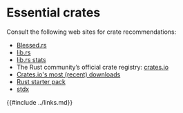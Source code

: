 # Essential crates

Consult the following web sites for crate recommendations:

- [Blessed.rs]( https://blessed.rs/crates )
- [lib.rs]( https://lib.rs/ )
- [lib.rs stats]( https://lib.rs/stats )
- The Rust community’s official crate registry: [crates.io]( https://crates.io )
- [Crates.io's most (recent) downloads]( https://crates.io/crates?sort=recent-downloads )
- [Rust starter pack]( https://opheron.github.io/rust-starter-pack/ )
- [stdx]( https://github.com/brson/stdx )

{{#include ../links.md}}
